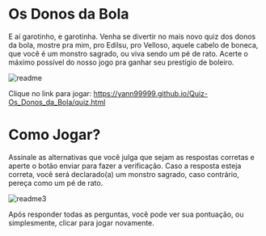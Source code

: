 # Os Donos da Bola
E aí garotinho, e garotinha. Venha se divertir no mais novo quiz dos donos da bola, mostre pra mim, pro Edilsu, pro Velloso, aquele cabelo de boneca, que você é um monstro sagrado, ou viva sendo um  pé de rato. Acerte o máximo possível do nosso jogo pra ganhar seu prestígio de boleiro.


![readme](https://user-images.githubusercontent.com/71888064/105490862-317b2000-5c94-11eb-9316-8f6a7f947772.png)

Clique no link para jogar: https://yann99999.github.io/Quiz-Os_Donos_da_Bola/quiz.html


<h1 >Como Jogar?</h1>
Assinale as alternativas que você julga que sejam as respostas corretas e aperte o botão enviar para fazer a verificação. Caso a resposta esteja correta, você será declarado(a) um monstro sagrado, caso contrário, pereça como um pé de rato.
<br>

![readme3](https://user-images.githubusercontent.com/71888064/105496686-95a1e200-5c9c-11eb-8847-6b8a0f3459a4.png)

Após responder todas as perguntas, você pode ver sua pontuação, ou simplesmente, clicar para jogar novamente. 
